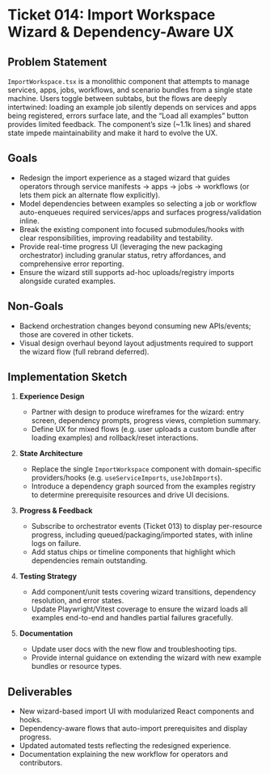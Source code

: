 # Ticket 014: Import Workspace Wizard & Dependency-Aware UX

## Problem Statement
`ImportWorkspace.tsx` is a monolithic component that attempts to manage services, apps, jobs, workflows, and scenario bundles from a single state machine. Users toggle between subtabs, but the flows are deeply intertwined: loading an example job silently depends on services and apps being registered, errors surface late, and the “Load all examples” button provides limited feedback. The component’s size (~1.1k lines) and shared state impede maintainability and make it hard to evolve the UX.

## Goals
- Redesign the import experience as a staged wizard that guides operators through service manifests → apps → jobs → workflows (or lets them pick an alternate flow explicitly).
- Model dependencies between examples so selecting a job or workflow auto-enqueues required services/apps and surfaces progress/validation inline.
- Break the existing component into focused submodules/hooks with clear responsibilities, improving readability and testability.
- Provide real-time progress UI (leveraging the new packaging orchestrator) including granular status, retry affordances, and comprehensive error reporting.
- Ensure the wizard still supports ad-hoc uploads/registry imports alongside curated examples.

## Non-Goals
- Backend orchestration changes beyond consuming new APIs/events; those are covered in other tickets.
- Visual design overhaul beyond layout adjustments required to support the wizard flow (full rebrand deferred).

## Implementation Sketch
1. **Experience Design**
   - Partner with design to produce wireframes for the wizard: entry screen, dependency prompts, progress views, completion summary.
   - Define UX for mixed flows (e.g. user uploads a custom bundle after loading examples) and rollback/reset interactions.

2. **State Architecture**
   - Replace the single `ImportWorkspace` component with domain-specific providers/hooks (e.g. `useServiceImports`, `useJobImports`).
   - Introduce a dependency graph sourced from the examples registry to determine prerequisite resources and drive UI decisions.

3. **Progress & Feedback**
   - Subscribe to orchestrator events (Ticket 013) to display per-resource progress, including queued/packaging/imported states, with inline logs on failure.
   - Add status chips or timeline components that highlight which dependencies remain outstanding.

4. **Testing Strategy**
   - Add component/unit tests covering wizard transitions, dependency resolution, and error states.
   - Update Playwright/Vitest coverage to ensure the wizard loads all examples end-to-end and handles partial failures gracefully.

5. **Documentation**
   - Update user docs with the new flow and troubleshooting tips.
   - Provide internal guidance on extending the wizard with new example bundles or resource types.

## Deliverables
- New wizard-based import UI with modularized React components and hooks.
- Dependency-aware flows that auto-import prerequisites and display progress.
- Updated automated tests reflecting the redesigned experience.
- Documentation explaining the new workflow for operators and contributors.
